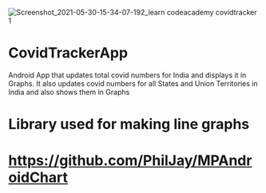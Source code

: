 ![Screenshot_2021-05-30-15-34-07-192_learn codeacademy covidtracker 1](https://user-images.githubusercontent.com/70252750/120100286-9fad8300-c15d-11eb-87b1-849b5ab9da4b.jpg)
# CovidTrackerApp
Android App that updates total covid numbers for India and displays it in Graphs. It also updates covid numbers for all States and Union Territories in India and also shows them in Graphs 

Library used for making line graphs
==========
https://github.com/PhilJay/MPAndroidChart
==========




